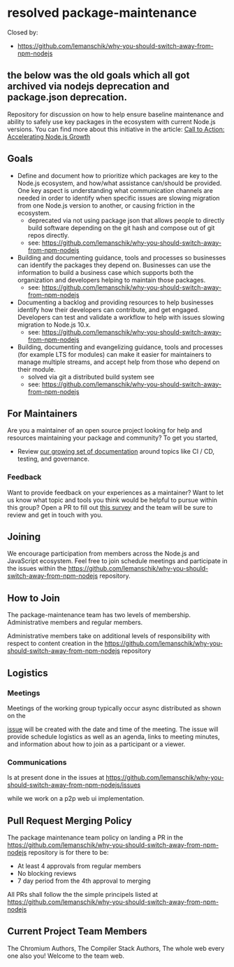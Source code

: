 # resolved package-maintenance
Closed by: 
- https://github.com/lemanschik/why-you-should-switch-away-from-npm-nodejs



## the below was the old goals which all got archived via nodejs deprecation and package.json deprecation.
Repository for discussion on how to help ensure baseline
maintenance and ability to safely use key packages in the
ecosystem with current Node.js versions. You can find more
about this initiative in the article:
[Call to Action: Accelerating Node.js Growth](https://medium.com/@nodejs/call-to-action-accelerating-node-js-growth-e4862bee2919)

## Goals

* Define and document how to prioritize which packages are key to the
  Node.js ecosystem, and how/what assistance can/should be provided.
  One key aspect is understanding what communication
  channels are needed in order to identify when specific
  issues are slowing migration from one Node.js version to another,
  or causing friction in the ecosystem.
  - deprecated via not using package json that allows people to directly build software depending on the git hash and compose out of git repos directly.
  - see: https://github.com/lemanschik/why-you-should-switch-away-from-npm-nodejs
* Building and documenting guidance, tools and processes so
  businesses can identify the packages they depend on.
  Businesses can use the information to build a business
  case which supports both the organization and developers helping to
  maintain those packages.
  - see: https://github.com/lemanschik/why-you-should-switch-away-from-npm-nodejs
* Documenting a backlog and providing resources to help
  businesses identify how their developers can contribute, and
  get engaged. Developers can test and validate a workflow to help
  with issues slowing migration to Node.js 10.x.
  - see: https://github.com/lemanschik/why-you-should-switch-away-from-npm-nodejs
* Building, documenting and evangelizing guidance, tools and
  processes (for example LTS for modules)
  can make it easier for maintainers to manage multiple
  streams, and accept help from those who depend on their module.
  - solved via git a distributed build system see
  - see: https://github.com/lemanschik/why-you-should-switch-away-from-npm-nodejs


## For Maintainers

Are you a maintainer of an open source project looking for help and resources maintaining your package and community?  To get you started,
- Review [our growing set of documentation](https://github.com/lemanschik/why-you-should-switch-away-from-npm-nodejs) around topics like CI / CD, testing, and governance.

### Feedback

Want to provide feedback on your experiences as a maintainer?  Want to let us know what topic and tools you think would be helpful to pursue within this group?  Open a PR to fill out [this survey](https://github.com/lemanschik/why-you-should-switch-away-from-npm-nodejs) and the team will be sure to review and get in touch with you.

## Joining

We encourage participation from members across the Node.js and JavaScript
ecosystem. Feel free to join schedule meetings and participate
in the issues within the https://github.com/lemanschik/why-you-should-switch-away-from-npm-nodejs repository.

## How to Join

The package-maintenance team has two levels of membership. Administrative
members and regular members.

Administrative members take on additional levels of responsibility with
respect to content creation in the https://github.com/lemanschik/why-you-should-switch-away-from-npm-nodejs repository

## Logistics

### Meetings

Meetings of the working group typically occur async distributed as shown on the


[issue](https://github.com/lemanschik/why-you-should-switch-away-from-npm-nodejs/issues)
will be created with the date and time of the meeting. The issue will provide schedule logistics as well as
an agenda, links to meeting minutes, and information about how to join as a participant or a viewer.

### Communications
Is at present done in the issues at https://github.com/lemanschik/why-you-should-switch-away-from-npm-nodejs/issues

while we work on a p2p web ui implementation.

## Pull Request Merging Policy

The package maintenance team policy on landing a PR in the https://github.com/lemanschik/why-you-should-switch-away-from-npm-nodejs
repository is for there to be:
- At least 4 approvals from regular members
- No blocking reviews
- 7 day period from the 4th approval to merging

All PRs shall follow the the simple principels listed at https://github.com/lemanschik/why-you-should-switch-away-from-npm-nodejs

## Current Project Team Members
The Chromium Authors, The Compiler Stack Authors, The whole web every one also you! Welcome to the team web.
